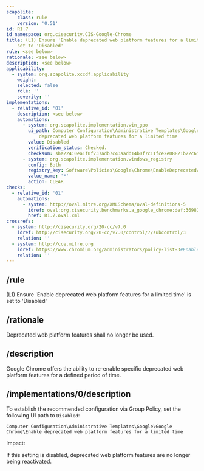 ```yaml
---
scapolite:
    class: rule
    version: '0.51'
id: R1.7
id_namespace: org.cisecurity.CIS-Google-Chrome
title: (L1) Ensure 'Enable deprecated web platform features for a limited time' is
    set to 'Disabled'
rule: <see below>
rationale: <see below>
description: <see below>
applicability:
  - system: org.scapolite.xccdf.applicability
    weight:
    selected: false
    role: ''
    severity: ''
implementations:
  - relative_id: '01'
    description: <see below>
    automations:
      - system: org.scapolite.implementation.win_gpo
        ui_path: Computer Configuration\Administrative Templates\Google\Google Chrome\Enable
            deprecated web platform features for a limited time
        value: Disabled
        verification_status: Checked.
        checksum: sha224:0ea1f0f737adb7c43aadd14b0f7c11fce2e08821b22c6f350cad742e
      - system: org.scapolite.implementation.windows_registry
        config: Both
        registry_key: Software\Policies\Google\Chrome\EnableDeprecatedWebPlatformFeatures
        value_name: '*'
        action: CLEAR
checks:
  - relative_id: '01'
    automations:
      - system: http://oval.mitre.org/XMLSchema/oval-definitions-5
        idref: oval:org.cisecurity.benchmarks.a_google_chrome:def:36982400
        href: R1.7.oval.xml
crossrefs:
  - system: http://cisecurity.org/20-cc/v7.0
    idref: http://cisecurity.org/20-cc/v7.0/control/7/subcontrol/3
    relation: ''
  - system: http://cce.mitre.org
    idref: https://www.chromium.org/administrators/policy-list-3#EnableDeprecatedWebPlatformFeatures
    relation: ''
---
```



## /rule

(L1) Ensure 'Enable deprecated web platform features for a limited
time' is set to 'Disabled'

## /rationale

Deprecated web platform features shall no longer be used.

## /description

Google Chrome offers the ability to re-enable specific deprecated web
platform features for a defined period of time.

## /implementations/0/description

To establish the recommended configuration via Group Policy, set the
following UI path to `Disabled`:

`Computer Configuration\Administrative Templates\Google\Google Chrome\Enable deprecated web platform features for a limited time`

Impact:

If this setting is disabled, deprecated web platform features are no
longer being reactivated.

